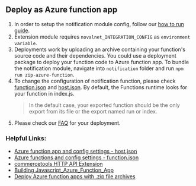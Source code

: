 ## Deploy as Azure function app

1. In order to setup the notification module config, follow our [how to run guide](../../../../notification/docs/HowToRun.md).
2. Extension module requires `novalnet_INTEGRATION_CONFIG` as `environment variable`.
3. Deployments work by uploading an archive containing your function's source code and their dependencies. 
You could use a deployment package to deploy your function code to Azure function app.
To bundle the notification module, navigate into `notification` folder and run `npm run zip-azure-function`. 
4. To change the configuration of notification function, please check [function.json](../../../../extension/extension-trigger/function.json) and [host.json](../../../../extension/host.json).
   By default, the Functions runtime looks for your function in index.js.
    > In the default case, your exported function should be the only export from its file or the export named run or index.
5. Please check our [FAQ](../../../../docs/FAQ.md) for your deployment.

### Helpful Links:
- [Azure function app and config settings - host.json](https://docs.microsoft.com/en-us/azure/azure-functions/functions-host-json)
- [Azure functions and config settings - function.json](https://docs.microsoft.com/en-us/azure/azure-functions/functions-reference?tabs=blob)
- [commercetools HTTP API Extension](https://docs.commercetools.com/api/projects/api-extensions#http-destination)
- [Building Javascript_Azure_Function_App](https://docs.microsoft.com/en-us/azure/azure-functions/functions-reference-node)
- [Deploy Azure function apps with .zip file archives](https://docs.microsoft.com/en-us/azure/azure-functions/deployment-zip-push)
